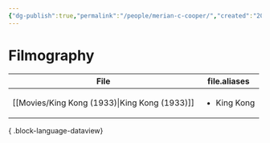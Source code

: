 ```yaml
---
{"dg-publish":true,"permalink":"/people/merian-c-cooper/","created":"2024-06-17","updated":"2025-03-13"}
---
```



# Filmography

| File                                             | file.aliases                |
| ------------------------------------------------ | --------------------------- |
| [[Movies/King Kong (1933)\|King Kong (1933)]] | <ul><li>King Kong</li></ul> |

{ .block-language-dataview}
